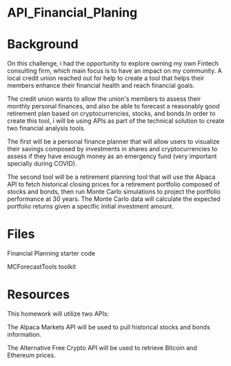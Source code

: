 # API_Financial_Planing

# Background
On this challenge, i had the opportunity to explore owning my own Fintech consulting firm, which main focus is to have an impact on my community. A local credit union reached out for help to create a tool that helps their members enhance their financial health and reach financial goals. 

The credit union wants to allow the union's members to assess their monthly personal finances, and also be able to forecast a reasonably good retirement plan based on cryptocurrencies, stocks, and bonds.In order to create this tool, i will be using APIs as part of the technical solution to create two financial analysis tools.

The first will be a personal finance planner that will allow users to visualize their savings composed by investments in shares and cryptocurrencies to assess if they have enough money as an emergency fund (very important specially during COVID).

The second tool will be a retirement planning tool that will use the Alpaca API to fetch historical closing prices for a retirement portfolio composed of stocks and bonds, then run Monte Carlo simulations to project the portfolio performance at 30 years. The Monte Carlo data will calculate the expected portfolio returns given a specific initial investment amount.

# Files
Financial Planning starter code

MCForecastTools toolkit

# Resources
This homework will utilize two APIs:

The Alpaca Markets API will be used to pull historical stocks and bonds information.

The Alternative Free Crypto API will be used to retrieve Bitcoin and Ethereum prices.
